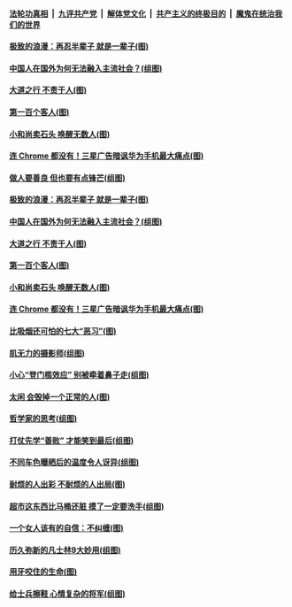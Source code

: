 ####  [法轮功真相](../../../../basic/blob/master/README.md?t=09230613) &nbsp;|&nbsp; [九评共产党](../../../../9ping.md/blob/master/README.md?t=09230613) &nbsp;|&nbsp; [解体党文化](../../../../jtdwh.md/blob/master/README.md?t=09230613)  &nbsp;|&nbsp; [共产主义的终极目的](../../../../gczydzjmd.md/blob/master/README.md?t=09230613) &nbsp;|&nbsp; [魔鬼在统治我们的世界](../../../../mgztzwmdsj.md/blob/master/README.md?t=09230613) 

#### [极致的浪漫：再忍半辈子 就是一辈子(图)](../pages/p8/908220.md?t=09230613) 

#### [中国人在国外为何无法融入主流社会？(组图)](../pages/p8/908218.md?t=09230613) 

#### [大道之行 不责于人(图)](../pages/p8/904634.md?t=09230613) 

#### [第一百个客人(图)](../pages/p8/907168.md?t=09230613) 

#### [小和尚卖石头 唤醒无数人(图)](../pages/p8/907679.md?t=09230613) 

#### [连 Chrome 都没有！三星广告暗讽华为手机最大痛点(图)](../pages/p8/908139.md?t=09230613) 

#### [做人要善良 但也要有点锋芒(组图)](../pages/p8/906983.md?t=09230613) 

#### [极致的浪漫：再忍半辈子 就是一辈子(图)](../pages/p8/908220.md?t=09230613) 

#### [中国人在国外为何无法融入主流社会？(组图)](../pages/p8/908218.md?t=09230613) 

#### [大道之行 不责于人(图)](../pages/p8/904634.md?t=09230613) 

#### [第一百个客人(图)](../pages/p8/907168.md?t=09230613) 

#### [小和尚卖石头 唤醒无数人(图)](../pages/p8/907679.md?t=09230613) 

#### [连 Chrome 都没有！三星广告暗讽华为手机最大痛点(图)](../pages/p8/908139.md?t=09230613) 

#### [比吸烟还可怕的七大“恶习”(图)](../pages/p8/908089.md?t=09230613) 

#### [肌无力的摄影师(组图)](../pages/p8/908072.md?t=09230613) 

#### [小心“登门槛效应” 别被牵着鼻子走(组图)](../pages/p8/906982.md?t=09230613) 

#### [太闲 会毁掉一个正常的人(图)](../pages/p8/907165.md?t=09230613) 

#### [哲学家的思考(组图)](../pages/p8/907154.md?t=09230613) 

#### [打仗先学“善败” 才能笑到最后(组图)](../pages/p8/906981.md?t=09230613) 

#### [不同车色曝晒后的温度令人讶异(组图)](../pages/p8/907988.md?t=09230613) 

#### [耐烦的人出彩 不耐烦的人出局(图)](../pages/p8/904622.md?t=09230613) 

#### [超市这东西比马桶还脏 摸了一定要洗手(组图)](../pages/p8/907951.md?t=09230613) 

#### [一个女人该有的自信：不纠缠(图)](../pages/p8/906931.md?t=09230613) 

#### [历久弥新的凡士林9大妙用(组图)](../pages/p8/907957.md?t=09230613) 

#### [用牙咬住的生命(图)](../pages/p8/907669.md?t=09230613) 

#### [给士兵擦鞋 心情复杂的将军(组图)](../pages/p8/907145.md?t=09230613) 

